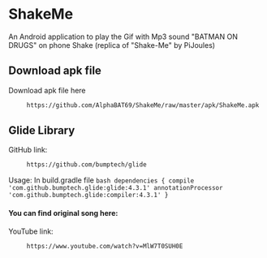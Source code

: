 # ShakeMe
An Android application to play the Gif with Mp3 sound "BATMAN ON DRUGS" on phone Shake (replica of "Shake-Me" by PiJoules)
## Download apk file
Download apk file here
```bash
	 https://github.com/AlphaBAT69/ShakeMe/raw/master/apk/ShakeMe.apk
```
## Glide Library
  GitHub link:
```bash
     https://github.com/bumptech/glide
```
  Usage:
    In build.gradle file
	```bash
		dependencies {
			compile 'com.github.bumptech.glide:glide:4.3.1'
			annotationProcessor 'com.github.bumptech.glide:compiler:4.3.1'
		}
	  ```
#### You can find original song here:
  YouTube link:
```bash
     https://www.youtube.com/watch?v=MlW7T0SUH0E
```
